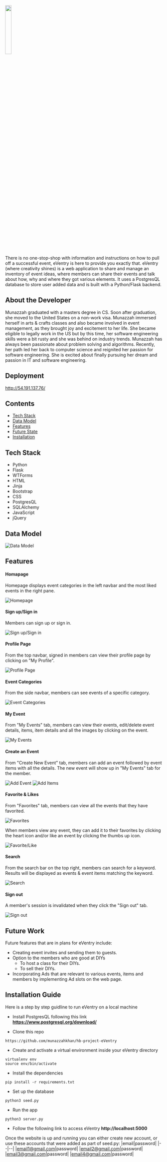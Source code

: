 # <img src="https://github.com/munazzahkhan/hb-project-eVentry/blob/master/static/images/logo/logo_gold.png" width="20%">
There is no one-stop-shop with information and instructions on how to pull off a successful event, eVentry is here to provide you exactly that. eVentry (where creativity shines) is a web application to share and manage an inventory of event ideas, where members can share their events and talk about how, why and where they got various elements. It uses a PostgresQL database to store user added data and is built with a Python/Flask backend.

## About the Developer
Munazzah graduated with a masters degree in CS. Soon after graduation, she moved to the United States on a non-work visa. Munazzah immersed herself in arts & crafts classes and also became involved in event management, as they brought joy and excitement to her life.  She became eligible to legally work in the US but by this time, her software engineering skills were a bit rusty and she was behind on industry trends. Munazzah has always been passionate about problem solving and algorithms. Recently, her path led her back to computer science and reignited her passion for software engineering. She is excited about finally pursuing her dream and passion in IT and software engineering.

## Deployment
<n/>http://54.191.137.76/

## Contents
* [Tech Stack](#tech-stack)
* [Data Model](#data-model)
* [Features](#features)
* [Future State](#future)
* [Installation](#installation)

## <a name="tech-stack"></a>Tech Stack
* Python
* Flask
* WTForms
* HTML
* Jinja
* Bootstrap
* CSS
* PostgresQL
* SQLAlchemy
* JavaScript
* jQuery

## <a name="data-model"></a>Data Model

![Data Model](static/images/readme/data_model.png)

## <a name="features"></a>Features

#### Homapage
Homepage displays event categories in the left navbar and the most liked events in the right pane. 

![Homepage](static/images/readme/homepage.png)

#### Sign up/Sign in
Members can sign up or sign in.

![Sign up/Sign in](static/images/readme/signup_signin.gif)

#### Profile Page
From the top navbar, signed in members can view their profile page by clicking on "My Profile".

![Profile Page](static/images/readme/profile_page.png)

#### Event Categories
From the side navbar, members can see events of a specific category.

![Event Categories](static/images/readme/event_categories.gif)

#### My Event
From "My Events" tab, members can view their events, edit/delete event details, items, item details and all the images by clicking on the event.

![My Events](static/images/readme/my_events.gif)

#### Create an Event
From "Create New Event" tab, members can add an event followed by event items with all the details. The new event will show up in "My Events" tab for the member.

![Add Event](static/images/readme/add_event.gif)
![Add Items](static/images/readme/add_items.gif)

#### Favorite & Likes
From "Favorites" tab, members can view all the events that they have favorited.

![Favorites](static/images/readme/favorites.png)

When members view any event, they can add it to their favorites by clicking the heart icon and/or like an event by clicking the thumbs up icon.

![Favorite/Like](static/images/readme/Favourite_like.gif)

#### Search
From the search bar on the top right, members can search for a keyword. Results will be displayed as events & event items matching the keyword.

![Search](static/images/readme/search.gif)

#### Sign out
A member's session is invalidated when they click the "Sign out" tab.

![Sign out](static/images/readme/sign_out.gif)

## <a name="future"></a>Future Work
Future features that are in plans for eVentry include:

* Creating event invites and sending them to guests. 
* Option to the members who are good at DIYs 
  - To host a class for their DIYs.
  - To sell their DIYs.
* Incorporating Ads that are relevant to various events, items and members by implementing Ad slots on the web page.

## <a name="installation"></a>Installation Guide

Here is a step by step guidline to run eVentry on a local machine

* Install PostgresQL following this link **https://www.postgresql.org/download/**

* Clone this repo
```
https://github.com/munazzahkhan/hb-project-eVentry
```
* Create and activate a virtual environment inside your eVentry directory
```
virtualenv env
source env/bin/activate
```
* Install the dependencies
```
pip install -r requirements.txt
```
* Set up the database
```
python3 seed.py
```
* Run the app
```
python3 server.py
```
* Follow the following link to access eVentry
**http://localhost:5000**

Once the website is up and running you can either create new account, or use these accounts that were added as part of seed.py:
|email|password|
|--|--|
|email1@gmail.com|password|
|email2@gmail.com|password|
|email3@gmail.com|password|
|email4@gmail.com|password|
